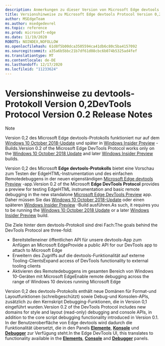```yaml
---
description: Anmerkungen zu dieser Version von Microsoft Edge devtools Protocol, Version 0,2
title: Versionshinweise zu Microsoft Edge devtools Protocol Version 0,2
author: MSEdgeTeam
ms.author: msedgedevrel
ms.topic: reference
ms.prod: microsoft-edge
ms.date: 11/19/2020
ROBOTS: NOINDEX,NOFOLLOW
ms.openlocfilehash: 61d8f5b00dca3505594ca41db6c80c5ba4157092
ms.sourcegitcommit: a35a6b5bbc21b7df61d08cbc6b074b5325ad4fef
ms.translationtype: MT
ms.contentlocale: de-DE
ms.lasthandoff: 12/17/2020
ms.locfileid: "11233624"
---
```

# <span data-ttu-id="39935-103">Versionshinweise zu devtools-Protokoll Version 0,2</span><span class="sxs-lookup"><span data-stu-id="39935-103">DevTools Protocol Version 0.2 Release Notes</span></span>

> [!NOTE]
> <span data-ttu-id="39935-104">Version 0,2 des Microsoft Edge devtools-Protokolls funktioniert nur auf dem [Windows 10 October 2018-Update](/windows/uwp/whats-new/windows-10-build-17763) und später in [Windows Insider Preview](https://insider.windows.com/getting-started/) -Builds.</span><span class="sxs-lookup"><span data-stu-id="39935-104">Version 0.2 of the Microsoft Edge DevTools Protocol works only on the [Windows 10 October 2018 Update](/windows/uwp/whats-new/windows-10-build-17763) and later [Windows Insider Preview](https://insider.windows.com/getting-started/) builds.</span></span>

<span data-ttu-id="39935-105">Version 0,2 des Microsoft **Edge devtools-Protokolls** bietet eine Vorschau zum Testen der EdgeHTML-Instrumentation und des einfachen Remotedebuggens in der neuen eigenständigen [Microsoft Edge devtools Preview](https://www.microsoft.com/store/p/microsoft-edge-devtools-preview/9mzbfrmz0mnj?activetab=pivot%3aoverviewtab) -app.</span><span class="sxs-lookup"><span data-stu-id="39935-105">Version 0.2 of the Microsoft **Edge DevTools Protocol** provides a preview for testing EdgeHTML instrumentation and basic remote debugging in the new standalone [Microsoft Edge DevTools Preview](https://www.microsoft.com/store/p/microsoft-edge-devtools-preview/9mzbfrmz0mnj?activetab=pivot%3aoverviewtab) app.</span></span> <span data-ttu-id="39935-106">Daher müssen Sie das [Windows 10 October 2018-Update](/windows/uwp/whats-new/windows-10-build-17763) oder einen späteren [Windows Insider Preview](https://insider.windows.com/getting-started/) -Build ausführen.</span><span class="sxs-lookup"><span data-stu-id="39935-106">As such, it requires you to be running the [Windows 10 October 2018 Update](/windows/uwp/whats-new/windows-10-build-17763) or a later [Windows Insider Preview](https://insider.windows.com/getting-started/) build.</span></span>

<span data-ttu-id="39935-107">Die Ziele hinter dem devtools-Protokoll sind drei Fach:</span><span class="sxs-lookup"><span data-stu-id="39935-107">The goals behind the DevTools Protocol are three-fold:</span></span>

 - <span data-ttu-id="39935-108">Bereitstelleneiner öffentlichen API für unsere devtools-App zum Anfügen an Microsoft Edge</span><span class="sxs-lookup"><span data-stu-id="39935-108">Provide a public API for our DevTools app to attach to Microsoft Edge</span></span>
 - <span data-ttu-id="39935-109">Erweitern des Zugriffs auf die devtools-Funktionalität auf externe Tooling-Clients</span><span class="sxs-lookup"><span data-stu-id="39935-109">Expand access of DevTools functionality to external tooling clients</span></span>
 - <span data-ttu-id="39935-110">Aktivieren des Remotedebuggens im gesamten Bereich von Windows 10-Geräten mit Microsoft Edge</span><span class="sxs-lookup"><span data-stu-id="39935-110">Enable remote debugging across the range of Windows 10 devices running Microsoft Edge</span></span> 

<span data-ttu-id="39935-111">Version 0,2 des devtools-Protokolls enthält neue Domänen für Format-und Layoutfunktionen (schreibgeschützt) sowie Debug-und Konsolen-APIs, zusätzlich zu den Kernskript Debugging-Funktionen, die in Version 0,1 eingeführt wurden.</span><span class="sxs-lookup"><span data-stu-id="39935-111">Version 0.2 of the DevTools Protocol includes new domains for style and layout (read-only) debugging and console APIs, in addition to the core script debugging functionality introduced in Version 0.1.</span></span> <span data-ttu-id="39935-112">In der Benutzeroberfläche von Edge devtools wird dadurch die Funktionalität übersetzt, die in den Panels [**Elemente**](../../devtools-guide/elements.md), [**Konsole**](../../devtools-guide/console.md) und [**Debugger**](../../devtools-guide/debugger.md)  zur Verfügung steht.</span><span class="sxs-lookup"><span data-stu-id="39935-112">In the Edge DevTools UI, this translates to functionality available in the [**Elements**](../../devtools-guide/elements.md), [**Console**](../../devtools-guide/console.md) and [**Debugger**](../../devtools-guide/debugger.md)  panels.</span></span>
